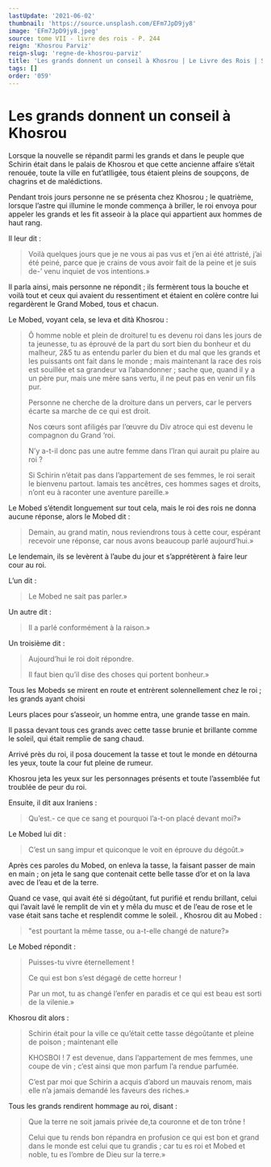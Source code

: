 ```yaml
---
lastUpdate: '2021-06-02'
thumbnail: 'https://source.unsplash.com/EFm7JpD9jy8'
image: 'EFm7JpD9jy8.jpeg'
source: tome VII - livre des rois - P. 244
reign: 'Khosrou Parviz'
reign-slug: 'regne-de-khosrou-parviz'
title: 'Les grands donnent un conseil à Khosrou | Le Livre des Rois | Shâhnâmeh'
tags: []
order: '059'
---
```


# Les grands donnent un conseil à Khosrou

Lorsque la nouvelle se répandit parmi les grands et dans le peuple que Schirin était dans le palais de Khosrou et que cette ancienne affaire s’était renouée, toute la ville en fut’atIligée, tous étaient pleins de soupçons, de chagrins et de malédictions.

Pendant trois jours personne ne se présenta chez Khosrou ; le quatrième, lorsque l’astre qui illumine le monde commença à briller, le roi envoya pour appeler les grands et les fit asseoir à la place qui appartient aux hommes de haut rang.

Il leur dit :

> Voilà quelques jours que je ne vous ai pas vus et j’en ai été attristé, j’ai été peiné, parce que je crains de vous avoir fait de la peine et je suis de-’ venu inquiet de vos intentions.»

Il parla ainsi, mais personne ne répondit ; ils fermèrent tous la bouche et voilà tout et ceux qui avaient du ressentiment et étaient en colère contre lui regardèrent le Grand Mobed, tous et chacun.

Le Mobed, voyant cela, se leva et dità Khosrou :

> Ô homme noble et plein de droiturel tu es devenu roi dans les jours de ta jeunesse, tu as éprouvé de la part du sort bien du bonheur et du malheur, 2&5 tu as entendu parler du bien et du mal que les grands et les puissants ont fait dans le monde ; mais maintenant la race des rois est souillée et sa grandeur va l’abandonner ; sache que, quand il y a un père pur, mais une mère sans vertu, il ne peut pas en venir un fils pur.
>
> Personne ne cherche de la droiture dans un pervers, car le pervers écarte sa marche de ce qui est droit.
>
> Nos cœurs sont afiligés par l’œuvre du Div atroce qui est devenu le compagnon du Grand ’roi.
>
> N’y a-t-il donc pas une autre femme dans l’Iran qui aurait pu plaire au roi ?
>
> Si Schirin n’était pas dans l’appartement de ses femmes, le roi serait le bienvenu partout. lamais tes ancêtres, ces hommes sages et droits, n’ont eu à raconter une aventure pareille.»

Le Mobed s’étendit longuement sur tout cela, mais le roi des rois ne donna aucune réponse, alors le Mobed dit :

> Demain, au grand matin, nous reviendrons tous à cette cour, espérant recevoir une réponse, car nous avons beaucoup parlé aujourd’hui.»

Le lendemain, ils se levèrent à l’aube du jour et s’apprétèrent à faire leur cour au roi.

L’un dit :

> Le Mobed ne sait pas parler.»

Un autre dit :

> Il a parlé conformément à la raison.»

Un troisième dit :

> Aujourd’hui le roi doit répondre.
>
> Il faut bien qu’il dise des choses qui portent bonheur.»

Tous les Mobeds se mirent en route et entrèrent solennellement chez le roi ; les grands ayant choisi

Leurs places pour s’asseoir, un homme entra, une grande tasse en main.

Il passa devant tous ces grands avec cette tasse brunie et brillante comme le soleil, qui était remplie de sang chaud.

Arrivé près du roi, il posa doucement la tasse et tout le monde en détourna les yeux, toute la cour fut pleine de rumeur.

Khosrou jeta les yeux sur les personnages présents et toute l’assemblée fut troublée de peur du roi.

Ensuite, il dit aux Iraniens :

> Qu’est.-
ce que ce sang et pourquoi l’a-t-on placé devant moi?»

Le Mobed lui dit :

> C’est un sang impur et quiconque le voit en éprouve du dégoût.»

Après ces paroles du Mobed, on enleva la tasse, la faisant passer de main en main ; on jeta le sang que contenait cette belle tasse d’or et on la lava avec de l’eau et de la terre.

Quand ce vase, qui avait été si dégoûtant, fut purifié et rendu brillant, celui qui l’avait lavé le remplit de vin et y mêla du musc et de l’eau de rose et le vase était sans tache et resplendit comme le soleil.
, Khosrou dit au Mobed :

> "est pourtant la même tasse, ou a-t-elle changé de nature?»

Le Mobed répondit :

> Puisses-tu vivre éternellement !
>
> Ce qui est bon s’est dégagé de cette horreur !
>
> Par un mot, tu as changé l’enfer en paradis et ce qui est beau est sorti de la vilenie.»

Khosrou dit alors :

> Schirin était pour la ville ce qu’était cette tasse dégoûtante et pleine de poison ; maintenant elle
>
> KHOSBOI ! 7 est devenue, dans l’appartement de mes femmes, une coupe de vin ; c’est ainsi que mon parfum l’a rendue parfumée.
>
> C’est par moi que Schirin a acquis d’abord un mauvais renom, mais elle n’a jamais demandé les faveurs des riches.»

Tous les grands rendirent hommage au roi, disant :

> Que la terre ne soit jamais privée de,ta couronne et de ton trône !
>
> Celui que tu rends bon répandra en profusion ce qui est bon et grand dans le monde est celui que tu grandis ; car tu es roi et Mobed et noble, tu es l’ombre de Dieu sur la terre.»
